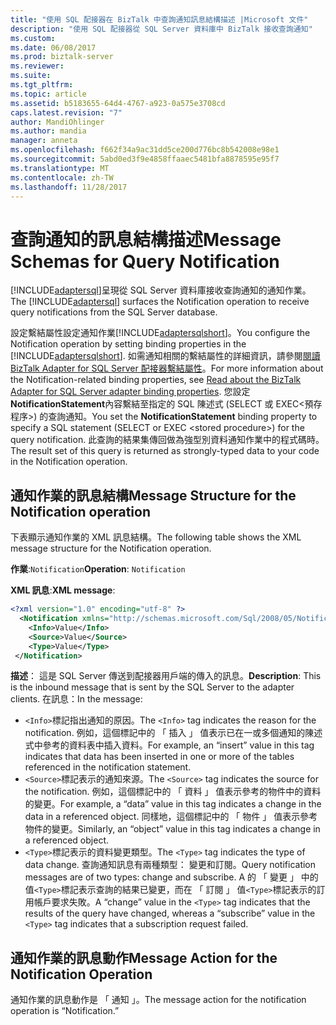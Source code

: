 ```yaml
---
title: "使用 SQL 配接器在 BizTalk 中查詢通知訊息結構描述 |Microsoft 文件"
description: "使用 SQL 配接器從 SQL Server 資料庫中 BizTalk 接收查詢通知"
ms.custom: 
ms.date: 06/08/2017
ms.prod: biztalk-server
ms.reviewer: 
ms.suite: 
ms.tgt_pltfrm: 
ms.topic: article
ms.assetid: b5183655-64d4-4767-a923-0a575e3708cd
caps.latest.revision: "7"
author: MandiOhlinger
ms.author: mandia
manager: anneta
ms.openlocfilehash: f662f34a9ac31dd5ce200d776bc8b542008e98e1
ms.sourcegitcommit: 5abd0ed3f9e4858ffaaec5481bfa8878595e95f7
ms.translationtype: MT
ms.contentlocale: zh-TW
ms.lasthandoff: 11/28/2017
---
```

# <a name="message-schemas-for-query-notification"></a><span data-ttu-id="72de6-103">查詢通知的訊息結構描述</span><span class="sxs-lookup"><span data-stu-id="72de6-103">Message Schemas for Query Notification</span></span>
<span data-ttu-id="72de6-104">[!INCLUDE[adaptersql](../../includes/adaptersql-md.md)]呈現從 SQL Server 資料庫接收查詢通知的通知作業。</span><span class="sxs-lookup"><span data-stu-id="72de6-104">The [!INCLUDE[adaptersql](../../includes/adaptersql-md.md)] surfaces the Notification operation to receive query notifications from the SQL Server database.</span></span>  
  
 <span data-ttu-id="72de6-105">設定繫結屬性設定通知作業[!INCLUDE[adaptersqlshort](../../includes/adaptersqlshort-md.md)]。</span><span class="sxs-lookup"><span data-stu-id="72de6-105">You configure the Notification operation by setting binding properties in the [!INCLUDE[adaptersqlshort](../../includes/adaptersqlshort-md.md)].</span></span> <span data-ttu-id="72de6-106">如需通知相關的繫結屬性的詳細資訊，請參閱[閱讀 BizTalk Adapter for SQL Server 配接器繫結屬性](../../adapters-and-accelerators/adapter-sql/read-about-the-biztalk-adapter-for-sql-server-adapter-binding-properties.md)。</span><span class="sxs-lookup"><span data-stu-id="72de6-106">For more information about the Notification-related binding properties, see [Read about the BizTalk Adapter for SQL Server adapter binding properties](../../adapters-and-accelerators/adapter-sql/read-about-the-biztalk-adapter-for-sql-server-adapter-binding-properties.md).</span></span> <span data-ttu-id="72de6-107">您設定**NotificationStatement**內容繫結至指定的 SQL 陳述式 (SELECT 或 EXEC\<預存程序\>) 的查詢通知。</span><span class="sxs-lookup"><span data-stu-id="72de6-107">You set the **NotificationStatement** binding property to specify a SQL statement (SELECT or EXEC \<stored procedure\>) for the query notification.</span></span> <span data-ttu-id="72de6-108">此查詢的結果集傳回做為強型別資料通知作業中的程式碼時。</span><span class="sxs-lookup"><span data-stu-id="72de6-108">The result set of this query is returned as strongly-typed data to your code in the Notification operation.</span></span>  
  
## <a name="message-structure-for-the-notification-operation"></a><span data-ttu-id="72de6-109">通知作業的訊息結構</span><span class="sxs-lookup"><span data-stu-id="72de6-109">Message Structure for the Notification operation</span></span>  
 <span data-ttu-id="72de6-110">下表顯示通知作業的 XML 訊息結構。</span><span class="sxs-lookup"><span data-stu-id="72de6-110">The following table shows the XML message structure for the Notification operation.</span></span>  

<span data-ttu-id="72de6-111">**作業**:`Notification`</span><span class="sxs-lookup"><span data-stu-id="72de6-111">**Operation**: `Notification`</span></span>

<span data-ttu-id="72de6-112">**XML 訊息**:</span><span class="sxs-lookup"><span data-stu-id="72de6-112">**XML message**:</span></span>  
```xml
<?xml version="1.0" encoding="utf-8" ?>
  <Notification xmlns="http://schemas.microsoft.com/Sql/2008/05/Notification">
    <Info>Value</Info>
    <Source>Value</Source>
    <Type>Value</Type>
 </Notification>
```

<span data-ttu-id="72de6-113">**描述**： 這是 SQL Server 傳送到配接器用戶端的傳入的訊息。</span><span class="sxs-lookup"><span data-stu-id="72de6-113">**Description**: This is the inbound message that is sent by the SQL Server to the adapter clients.</span></span> <span data-ttu-id="72de6-114">在訊息：</span><span class="sxs-lookup"><span data-stu-id="72de6-114">In the message:</span></span>

- <span data-ttu-id="72de6-115">`<Info>`標記指出通知的原因。</span><span class="sxs-lookup"><span data-stu-id="72de6-115">The `<Info>` tag indicates the reason for the notification.</span></span> <span data-ttu-id="72de6-116">例如，這個標記中的 「 插入 」 值表示已在一或多個通知的陳述式中參考的資料表中插入資料。</span><span class="sxs-lookup"><span data-stu-id="72de6-116">For example, an “insert” value in this tag indicates that data has been inserted in one or more of the tables referenced in the notification statement.</span></span>
- <span data-ttu-id="72de6-117">`<Source>`標記表示的通知來源。</span><span class="sxs-lookup"><span data-stu-id="72de6-117">The `<Source>` tag indicates the source for the notification.</span></span> <span data-ttu-id="72de6-118">例如，這個標記中的 「 資料 」 值表示參考的物件中的資料的變更。</span><span class="sxs-lookup"><span data-stu-id="72de6-118">For example, a “data” value in this tag indicates a change in the data in a referenced object.</span></span> <span data-ttu-id="72de6-119">同樣地，這個標記中的 「 物件 」 值表示參考物件的變更。</span><span class="sxs-lookup"><span data-stu-id="72de6-119">Similarly, an “object” value in this tag indicates a change in a referenced object.</span></span>
- <span data-ttu-id="72de6-120">`<Type>`標記表示的資料變更類型。</span><span class="sxs-lookup"><span data-stu-id="72de6-120">The `<Type>` tag indicates the type of data change.</span></span> <span data-ttu-id="72de6-121">查詢通知訊息有兩種類型： 變更和訂閱。</span><span class="sxs-lookup"><span data-stu-id="72de6-121">Query notification messages are of two types: change and subscribe.</span></span> <span data-ttu-id="72de6-122">A 的 「 變更 」 中的值`<Type>`標記表示查詢的結果已變更，而在 「 訂閱 」 值`<Type>`標記表示的訂用帳戶要求失敗。</span><span class="sxs-lookup"><span data-stu-id="72de6-122">A “change” value in the `<Type>` tag indicates that the results of the query have changed, whereas a “subscribe” value in the `<Type>` tag indicates that a subscription request failed.</span></span>

  
## <a name="message-action-for-the-notification-operation"></a><span data-ttu-id="72de6-123">通知作業的訊息動作</span><span class="sxs-lookup"><span data-stu-id="72de6-123">Message Action for the Notification Operation</span></span>  
 <span data-ttu-id="72de6-124">通知作業的訊息動作是 「 通知 」。</span><span class="sxs-lookup"><span data-stu-id="72de6-124">The message action for the notification operation is “Notification.”</span></span>  
  